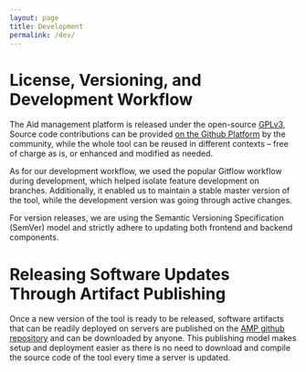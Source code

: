 ```yaml
---
layout: page
title: Development
permalink: /dev/
---
```


# License, Versioning, and Development Workflow

The Aid management platform is released under the open-source [GPLv3](https://github.com/devgateway/amp/blob/develop/LICENSE), 
Source code contributions can be provided [on the Github Platform](https://github.com/devgateway/amp) by the community, while the whole tool 
can be reused in different contexts – free of charge as is, or enhanced and modified as needed.

As for our development workflow, we used the popular Gitflow workflow during development, which helped isolate feature development on branches. 
Additionally, it enabled us to maintain a stable master version of the tool, while the development version was going through active changes.

For version releases, we are using the Semantic Versioning Specification (SemVer) model and strictly adhere to updating both frontend and backend components.

# Releasing Software Updates Through Artifact Publishing

Once a new version of the tool is ready to be released, software artifacts that can be readily deployed on servers are published on the [AMP github repository](https://github.com/devgateway/amp/releases) 
and can be downloaded by anyone. This publishing model makes setup and deployment easier as there is no need to download and compile the source code of the tool every time a server is updated.
